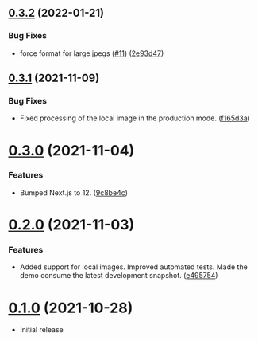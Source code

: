 ## [0.3.2](https://github.com/uploadcare/nextjs-loader/compare/v0.3.1...v0.3.2) (2022-01-21)


### Bug Fixes

* force format for large jpegs ([#11](https://github.com/uploadcare/nextjs-loader/issues/11)) ([2e93d47](https://github.com/uploadcare/nextjs-loader/commit/2e93d473884f7d808766d45cc8e71a6331cced57))



## [0.3.1](https://github.com/uploadcare/nextjs-loader/compare/v0.3.0...v0.3.1) (2021-11-09)


### Bug Fixes

* Fixed processing of the local image in the production mode. ([f165d3a](https://github.com/uploadcare/nextjs-loader/commit/f165d3a4caa486138954e77279ccb0efd48c4ad9))



# [0.3.0](https://github.com/uploadcare/nextjs-loader/compare/v0.2.0...v0.3.0) (2021-11-04)


### Features

* Bumped Next.js to 12. ([9c8be4c](https://github.com/uploadcare/nextjs-loader/commit/9c8be4c1a7abef88fda25690950f5f4c232c7329))



# [0.2.0](https://github.com/uploadcare/nextjs-loader/compare/v0.1.0...v0.2.0) (2021-11-03)


### Features

* Added support for local images. Improved automated tests. Made the demo consume the latest development snapshot. ([e495754](https://github.com/uploadcare/nextjs-loader/commit/e49575442005c74596c9cb6de605371878d629b9))



# [0.1.0](https://github.com/uploadcare/nextjs-loader/compare/v0.0.0...v0.1.0) (2021-10-28)

* Initial release



